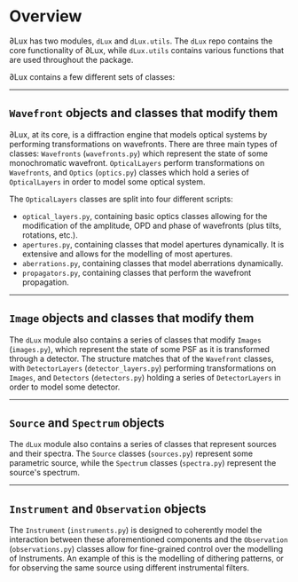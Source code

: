 # Overview

∂Lux has two modules, `dLux` and `dLux.utils`. The `dLux` repo contains the core functionality of ∂Lux, while `dLux.utils` contains various functions that are used throughout the package. 

∂Lux contains a few different sets of classes:

---

## `Wavefront` objects and classes that modify them
[comment]: <> (You say there are three main types of classes, but it is unclear what they are as you go on to list like 4 different ones and its not even clear whether ur still listing anymore. 2/10)
∂Lux, at its core, is a diffraction engine that models optical systems by performing transformations on wavefronts. There are three main types of classes: `Wavefronts` (`wavefronts.py`) which represent the state of some monochromatic wavefront. `OpticalLayers` perform transformations on `Wavefronts`, and `Optics` (`optics.py`) classes which hold a series of `OpticalLayers` in order to model some optical system.

The `OpticalLayers` classes are split into four different scripts:

- `optical_layers.py`, containing basic optics classes allowing for the modification of the amplitude, OPD and phase of wavefronts (plus tilts, rotations, etc.).
- `apertures.py`, containing classes that model apertures dynamically. It is extensive and allows for the modelling of most apertures.
- `aberrations.py`, containing classes that model aberrations dynamically.
- `propagators.py`, containing classes that perform the wavefront propagation.

---

## `Image` objects and classes that modify them
[comment]: <> (Rephrase? kinda just hurt my brain, I think you said detector layers hold detector layers or idk small brain moment from me 6/10)
The `dLux` module also contains a series of classes that modify `Images` (`images.py`), which represent the state of some PSF as it is transformed through a detector.
The structure matches that of the `Wavefront` classes, with `DetectorLayers` (`detector_layers.py`) performing transformations on `Images`, and `Detectors` (`detectors.py`) holding a series of `DetectorLayers` in order to model some detector.

---

## `Source` and `Spectrum` objects
[comment]: <> (chill dw 10/10 ez)
The `dLux` module also contains a series of classes that represent sources and their spectra.
The `Source` classes (`sources.py`) represent some parametric source, while the `Spectrum` classes (`spectra.py`) represent the source's spectrum.

---

## `Instrument` and `Observation` objects
[comment]: <> (To allow for the modelling of dither patterns? Not sure what you're getting at 5/10)
The `Instrument` (`instruments.py`) is designed to coherently model the interaction between these aforementioned components 
and the `Observation` (`observations.py`) classes allow for fine-grained control over the modelling of Instruments.
An example of this is the modelling of dithering patterns, or for observing the same source using different instrumental filters.